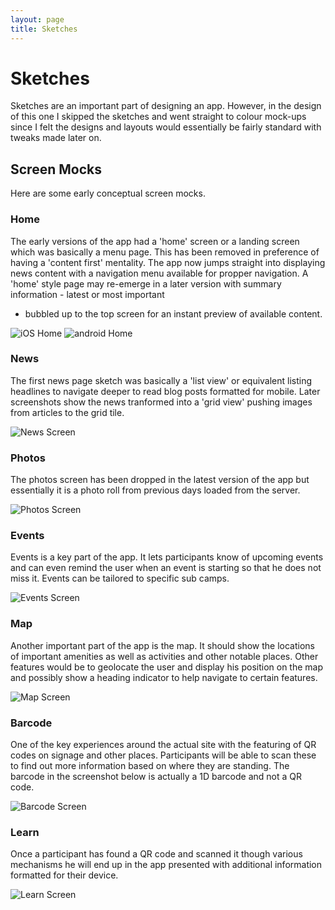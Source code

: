 ```yaml
---
layout: page
title: Sketches
---
```


Sketches
========

Sketches are an important part of designing an app. However, in the design of
this one I skipped the sketches and went straight to colour mock-ups since I
felt the designs and layouts would essentially be fairly standard with tweaks
made later on.

Screen Mocks
------------

Here are some early conceptual screen mocks.

### Home

The early versions of the app had a 'home' screen or a landing screen which was
basically a menu page. This has been removed in preference of having a 'content
first' mentality. The app now jumps straight into displaying news content with
a navigation menu available for propper navigation. A 'home' style page may
re-emerge in a later version with summary information - latest or most important
- bubbled up to the top screen for an instant preview of available content.

![iOS Home](images/screen.home.iphone.png)
![android Home](images/screen.home.android.png)

### News

The first news page sketch was basically a 'list view' or equivalent listing
headlines to navigate deeper to read blog posts formatted for mobile. Later
screenshots show the news tranformed into a 'grid view' pushing images from
articles to the grid tile.

![News Screen](images/screen.news.iphone.png)

### Photos

The photos screen has been dropped in the latest version of the app but
essentially it is a photo roll from previous days loaded from the server.

![Photos Screen](images/screen.photos.iphone.png)

### Events

Events is a key part of the app. It lets participants know of upcoming events
and can even remind the user when an event is starting so that he does not miss
it. Events can be tailored to specific sub camps.

![Events Screen](images/screen.events.android.png)

### Map

Another important part of the app is the map. It should show the locations of
important amenities as well as activities and other notable places. Other
features would be to geolocate the user and display his position on the map and
possibly show a heading indicator to help navigate to certain features.

![Map Screen](images/screen.map.android.png)

### Barcode

One of the key experiences around the actual site with the featuring of QR codes
on signage and other places. Participants will be able to scan these to find out
more information based on where they are standing. The barcode in the screenshot
below is actually a 1D barcode and not a QR code.

![Barcode Screen](images/screen.scan.iphone.png)

### Learn

Once a participant has found a QR code and scanned it though various mechanisms
he will end up in the app presented with additional information formatted for
their device.

![Learn Screen](images/screen.learn.iphone.png)
